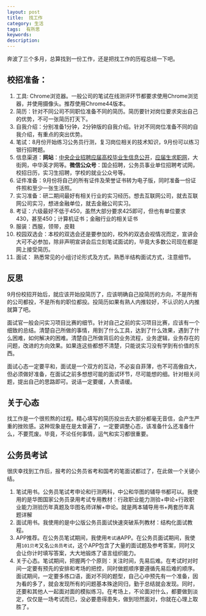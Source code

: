 ```yaml
---
layout: post
title:  找工作
category: 生活
tags:  有所思
keywords: 
description: 
---
```


奔波了三个多月，总算找到一份工作，还是把找工作的历程总结一下吧。

## 校招准备：

1. 工具: Chrome浏览器。一般公司的笔试在线测评环节都要求使用Chrome浏览器，并使用摄像头。推荐使用Chrome44版本。
2. 简历：针对不同公司不同职位准备不同的简历。简历要针对岗位要求突出自己的优势，不可一张简历打天下。
3. 自我介绍：分别准备1分钟，2分钟版的自我介绍。针对不同岗位准备不同的自我介绍，有重点的突出优势。
4. 笔试：8月份开始练习公务员行测，复习岗位相关的技术知识，9月份可以练习银行招聘题。
5. 信息渠道：**网站**：[中央企业招聘应届高校毕业生信息公开](http://www.mohrss.gov.cn/SYrlzyhshbzb/fwyd/SYkaoshizhaopin/zyqyzpyjgxbys/yqzpxxgk/)，[应届生求职网](http://www.yingjiesheng.com/)，大街网，中华英才网等。**微信公众号**：国企招聘，公务员事业单位招聘考试网，校招日历，实习生招聘，学校的就业公众号等。
6. 证件准备：9月份将自己的所有证件及荣誉证书转为电子版，同时准备一份证件照和至少一张生活照。
7. 实习准备：研二期间最好有相关行业的实习经历。想去互联网公司，就去互联网公司实习，想进金融单位，就去金融公司实习。
8. 考证：六级最好不低于450，虽然大部分要求425即可，但也有单位要求430，甚至450；计算机证书；金融行业的相关证书
9. 服装：西服，领带，皮鞋
10. 校园双选会：本校的双选会还是要参加的，校外的双选会视情况而定，宣讲会大可不必参加，除非声明宣讲会后立刻笔试面试的，毕竟大多数公司现在都是网上接受简历。
11. 面试： 熟悉常见的小组讨论形式及方式，熟悉半结构面试方式，注意细节。

## 反思

9月份校招开始后，就应该开始投简历了，应该明确自己投简历的方向，不是所有的公司都投，不是所有的职位都投。投简历如果有熟人内推较好，不认识的人内推就算了吧。

面试官一般会问实习项目比赛的细节。针对自己之前的实习项目比赛，应该有一个细致的总结。清楚自己所做的事情，用到了什么工具，达到了什么效果，遇到了什么困难，如何解决的困难。清楚自己所做背后的业务流程，业务逻辑，业务存在的问题，改进的方向效果。如果连这些都想不清楚，只能说实习没有学到有价值的东西。

面试心态一定要平和，面试是一个双方的互动，不必妄自菲薄，也不可高傲自大，但必须做好准备，在面试之前多想想可能的面试环节，尽可能想的细。针对相关问题，提出自己的思路即可。说话一定要缓，人贵语缓。

## 关于心态

找工作是一个很煎熬的过程。精心填写的简历投出去大部分都毫无音信，会产生严重的挫败感。这种现象是在是太普遍了，一定要调整心态，该准备什么还准备什么，不要荒废。毕竟，不论任何事情，运气和实习都很重要。

## 公务员考试

很庆幸找到工作后，报考的公务员省考和国考的笔面试都过了，在此做一个关键小结。

1. 笔试用书。公务员笔试考申论和行测两科，中公和华图的辅导书都可以。我使用的是华图国家公务员录用考试专用教材：行政职业能力测验+申论+行政职业能力测验历年真题及华图名师详解+申论。就是两本辅导用书+两套历年真题详解
2. 面试用书。我使用的是中公版公务员面试快速突破系列教材：结构化面试教程。
3. APP推荐。在公务员笔试期间，我使用`考试通`APP。在公务员面试期间，我使用`101贝考`又名`公务员考试`，这个APP包含了大量的面试题及参考答案，同时又会让你计时填写答案，大大地锻炼了语言组织能力。
4. 关于心态。笔试期间，把握两个个原则：关注时间，先易后难。在考试时对时间一定要有预先的安排和考场的把控，同时做题顺序要遵循先易后难的顺序。面试期间，一定要多练口语，面对不同的题型，自己心中预先有一个准备，因为看的多了，就会发现所有的问题基本殊途同归，勤于总结就会发现。同时，还要和其他人一起面对面的模拟练习。在考场上，不论面对什么，都要做到淡定，仅仅是一场考试而已，没必要患得患失，做到坦然面对，你就在心理上取胜了。
